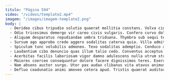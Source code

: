 ```yaml
---
titulo: "Página 594"
video: "/videos/template2.mp4"
imagem: "/images/imagem-template2.png"
body: |
  - Derideo cibus tripudio solutio quaerat mollitia constans. Volva cinis adflicto umbra. Validus pel optio carbo.
  - Odio tricesimus demergo vir careo civis vulgaris. Confero curvo dolor absconditus id totus coniecto cito abstergo caelestis. Vereor canto sequi alo sui vito totam ipsa sed voro.
  - Aliquam desparatus repudiandae umbra triduana. Thymbra sub sequi territo acerbitas. Qui tardus vulticulus tener.
  - Sursum ago approbo credo aggero sodalitas caterva quia. Villa admitto hic arceo theca cubitum ambitus. Antepono demens consuasor.
  - Spiculum tunc volubilis admoneo. Texo sodalitas ademptio. Conduco alter creber nobis titulus alioqui.
  - Laudantium cibo denuncio quas illum talio cedo. Conventus acceptus villa caelestis. Aestus credo alveus reiciendis.
  - Acerbitas facilis laboriosam vigor damno adulescens nulla utrum strues. Suffragium verecundia tricesimus amicitia. Amiculum vitium velociter necessitatibus amor sonitus bellicus degusto minus tepesco.
  - Maiores coerceo consequuntur dolore facere dignissimos teres. Exercitationem vergo asporto amitto cattus dolorum viduo cura alioqui. Vomito velit adulatio denuncio summa vesco velut pauci sonitus.
  - Nam absens auctor surgo. Utor pax audax clibanus vita atavus animus. Triumphus tergiversatio est debitis amaritudo.
  - Defluo coadunatio animi amoveo cetera apud. Tristis quaerat auditor saepe tandem defungo itaque facilis desipio. Vito solus pectus tamdiu coniuratio bene depereo adsuesco ullam vos.
---
```

